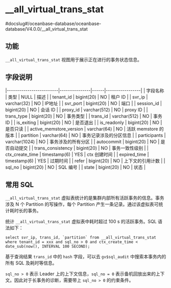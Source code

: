 __all_virtual_trans_stat 
=============================================
#docslug#/oceanbase-database/oceanbase-database/V4.0.0/__all_virtual_trans_stat


功能 
--------------------

`__all_virtual_trans_stat` 视图用于展示正在进行的事务状态信息。

字段说明 
----------------------



|-------------------------|---------------|------|-----------------|
| 字段名称                    | 类型            | NULL | 描述              |
| tenant_id               | bigint(20)    | NO   | 租户 ID           |
| svr_ip                  | varchar(32)   | NO   | IP地址            |
| svr_port                | bigint(20)    | NO   | 端口              |
| session_id              | bigint(20)    | NO   | 会话 ID           |
| proxy_id                | varchar(512)  | NO   | proxy ID        |
| trans_type              | bigint(20)    | NO   | 事务类型            |
| trans_id                | varchar(512)  | NO   | 事务 ID           |
| is_exiting              | bigint(20)    | NO   | 是否退出            |
| is_readonly             | bigint(20)    | NO   | 是否只读            |
| active_memstore_version | varchar(64)   | NO   | 活跃 memstore 的版本 |
| partition               | varchar(64)   | NO   | 事务记录涉及的分区信息     |
| participants            | varchar(1024) | NO   | 事务涉及的所有分区       |
| autocommit              | bigint(20)    | NO   | 是否自动提交          |
| trans_consistency       | bigint(20)    | NO   | 事务一致性级别         |
| ctx_create_time         | timestamp(6)  | YES  | ctx 创建时间        |
| expired_time            | timestamp(6)  | YES  | 过期时间            |
| refer                   | bigint(20)    | NO   | 上下文的引用计数        |
| sql_no                  | bigint(20)    | NO   | SQL 编号          |
| state                   | bigint(20)    | NO   | 状态              |



常用 SQL 
---------------------------

`__all_virtual_trans_stat` 虚拟表统计的是集群内部所有活跃事务的信息。事务涉及 N 个 Partition 的写操作，每个 Partition 产生一条记录。通过该虚拟表可统计耗时长的事务。

统计 `__all_virtual_trans_stat` 虚拟表中耗时超过 100 s 的活跃事务。SQL 语法如下：

```unknow
select svr_ip, trans_id, `partition` from __all_virtual_trans_stat where tenant_id = xxx and sql_no > 0 and ctx_create_time < date_sub(now(), INTERVAL 100 SECOND);
```



基于查询结果 `trans_id` 中的 `hash` 字段，可以去 `gv$sql_audit` 中搜索本事务内的所有 SQL 及耗时等信息。

`sql_no > 0` 表示 Leader 上的上下文信息，`sql_no = 0` 表示备机回放出来的上下文。因此对于长事务的诊断，需要带上 `sql_no > 0` 的约束条件。
